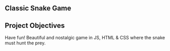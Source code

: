 
## Classic Snake Game 

## Project Objectives

Have fun!
Beautiful and nostalgic game in JS, HTML & CSS where the snake must hunt the prey. 
